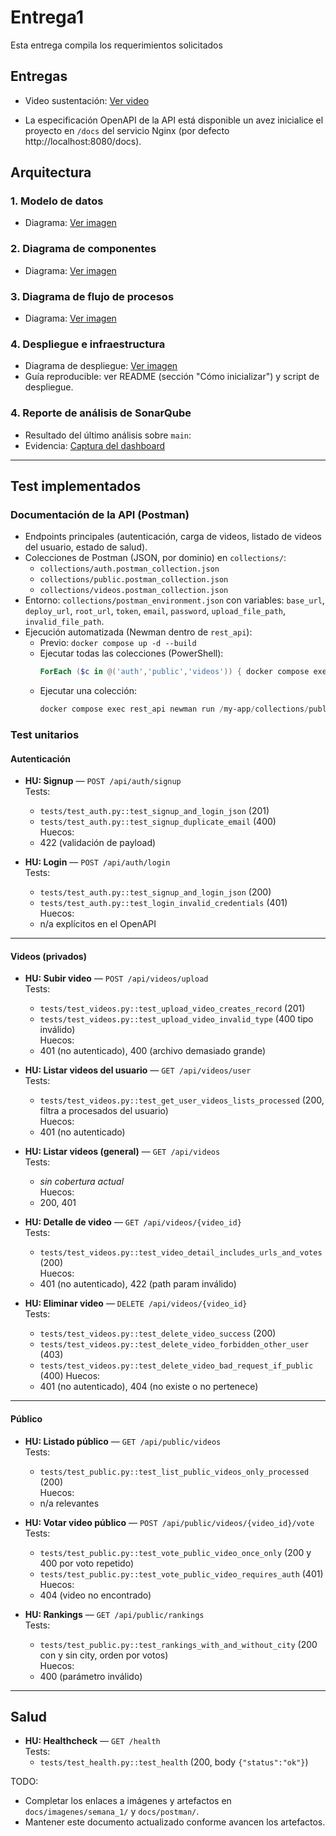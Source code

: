 
# Entrega1

Esta entrega compila los requerimientos solicitados 


## Entregas
- Video sustentación: [Ver video](https://drive.google.com/file/d/1E3vjyf7dd5FIm3wkKZc592LTR_fbfzVh/view?usp=sharing)

- La especificación OpenAPI de la API está disponible un avez inicialice el proyecto en `/docs` del servicio Nginx (por defecto http://localhost:8080/docs).



## Arquitectura
### 1. Modelo de datos
- Diagrama: [Ver imagen](https://drive.google.com/file/d/1E3vjyf7dd5FIm3wkKZc592LTR_fbfzVh/view?usp=sharing)



### 2. Diagrama de componentes

- Diagrama: [Ver imagen](https://drive.google.com/file/d/1oWUE6Pb6KDLkE9c3dGdcvcxo_4quyLJJ/view?usp=sharing)

### 3. Diagrama de flujo de procesos

- Diagrama: [Ver imagen](https://drive.google.com/file/d/1II6ekzOkFpi0cM94-Xo0sNU860MXSn5T/view?usp=sharing)

### 4. Despliegue e infraestructura
- Diagrama de despliegue: [Ver imagen](https://drive.google.com/file/d/1qvCAnbd3ss0VMz3zkSlJ5kmZ7Plf7CAA/view?usp=sharing)
- Guía reproducible: ver README (sección "Cómo inicializar") y script de despliegue.

### 4. Reporte de análisis de SonarQube

- Resultado del último análisis sobre `main`:
- Evidencia: [Captura del dashboard](https://drive.google.com/file/d/1CWt2H1FEXjfCXTFyLwGiEQnKqqg_hLE4/view?usp=sharing)

---

## Test implementados
### Documentación de la API (Postman)

- Endpoints principales (autenticación, carga de videos, listado de videos del usuario, estado de salud).
- Colecciones de Postman (JSON, por dominio) en `collections/`:
  - `collections/auth.postman_collection.json`
  - `collections/public.postman_collection.json`
  - `collections/videos.postman_collection.json`
- Entorno: `collections/postman_environment.json` con variables: `base_url`, `deploy_url`, `root_url`, `token`, `email`, `password`, `upload_file_path`, `invalid_file_path`.
- Ejecución automatizada (Newman dentro de `rest_api`):
  - Previo: `docker compose up -d --build`
  - Ejecutar todas las colecciones (PowerShell):
    ```powershell
    ForEach ($c in @('auth','public','videos')) { docker compose exec rest_api newman run /my-app/collections/$c.postman_collection.json -e /my-app/collections/postman_environment.json --reporters cli }
    ```
  - Ejecutar una colección:
    ```powershell
    docker compose exec rest_api newman run /my-app/collections/public.postman_collection.json -e /my-app/collections/postman_environment.json --reporters cli
    ```
### Test unitarios
#### Autenticación

- **HU: Signup** — `POST /api/auth/signup`  
  Tests:  
    - `tests/test_auth.py::test_signup_and_login_json` (201)  
    - `tests/test_auth.py::test_signup_duplicate_email` (400)  
  Huecos:  
    - 422 (validación de payload)

- **HU: Login** — `POST /api/auth/login`  
  Tests:  
    - `tests/test_auth.py::test_signup_and_login_json` (200)  
    - `tests/test_auth.py::test_login_invalid_credentials` (401)  
  Huecos:  
    - n/a explícitos en el OpenAPI

---

#### Videos (privados)

- **HU: Subir video** — `POST /api/videos/upload`  
  Tests:  
    - `tests/test_videos.py::test_upload_video_creates_record` (201)  
    - `tests/test_videos.py::test_upload_video_invalid_type` (400 tipo inválido)  
  Huecos:  
    - 401 (no autenticado), 400 (archivo demasiado grande)

- **HU: Listar videos del usuario** — `GET /api/videos/user`  
  Tests:  
    - `tests/test_videos.py::test_get_user_videos_lists_processed` (200, filtra a procesados del usuario)  
  Huecos:  
    - 401 (no autenticado)

- **HU: Listar videos (general)** — `GET /api/videos`  
  Tests:  
    - *sin cobertura actual*  
  Huecos:  
    - 200, 401

- **HU: Detalle de video** — `GET /api/videos/{video_id}`  
  Tests:  
    - `tests/test_videos.py::test_video_detail_includes_urls_and_votes` (200)  
  Huecos:  
    - 401 (no autenticado), 422 (path param inválido)

- **HU: Eliminar video** — `DELETE /api/videos/{video_id}`  
  Tests:  
    - `tests/test_videos.py::test_delete_video_success` (200)
    - `tests/test_videos.py::test_delete_video_forbidden_other_user` (403)
    - `tests/test_videos.py::test_delete_video_bad_request_if_public` (400)
  Huecos:  
    - 401 (no autenticado), 404 (no existe o no pertenece)

---

#### Público

- **HU: Listado público** — `GET /api/public/videos`  
  Tests:  
    - `tests/test_public.py::test_list_public_videos_only_processed` (200)  
  Huecos:  
    - n/a relevantes

- **HU: Votar video público** — `POST /api/public/videos/{video_id}/vote`  
  Tests:  
    - `tests/test_public.py::test_vote_public_video_once_only` (200 y 400 por voto repetido)
    - `tests/test_public.py::test_vote_public_video_requires_auth` (401)
  Huecos:  
    - 404 (video no encontrado)

- **HU: Rankings** — `GET /api/public/rankings`  
  Tests:  
    - `tests/test_public.py::test_rankings_with_and_without_city` (200 con y sin city, orden por votos)  
  Huecos:  
    - 400 (parámetro inválido)

---

## Salud

- **HU: Healthcheck** — `GET /health`  
  Tests:  
    - `tests/test_health.py::test_health` (200, body `{"status":"ok"}`)



TODO:
- Completar los enlaces a imágenes y artefactos en `docs/imagenes/semana_1/` y `docs/postman/`.
- Mantener este documento actualizado conforme avancen los artefactos.



